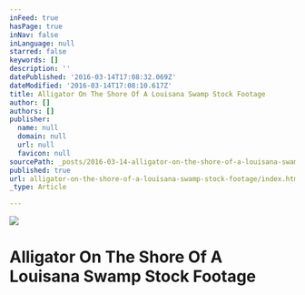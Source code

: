 ```yaml
---
inFeed: true
hasPage: true
inNav: false
inLanguage: null
starred: false
keywords: []
description: ''
datePublished: '2016-03-14T17:08:32.069Z'
dateModified: '2016-03-14T17:08:10.617Z'
title: Alligator On The Shore Of A Louisana Swamp Stock Footage
author: []
authors: []
publisher:
  name: null
  domain: null
  url: null
  favicon: null
sourcePath: _posts/2016-03-14-alligator-on-the-shore-of-a-louisana-swamp-stock-footage.md
published: true
url: alligator-on-the-shore-of-a-louisana-swamp-stock-footage/index.html
_type: Article

---
```

![](https://the-grid-user-content.s3-us-west-2.amazonaws.com/c88af3dc-c3f2-4d2a-9eb8-6688504dd2a6.jpg)

# Alligator On The Shore Of A Louisana Swamp Stock Footage
